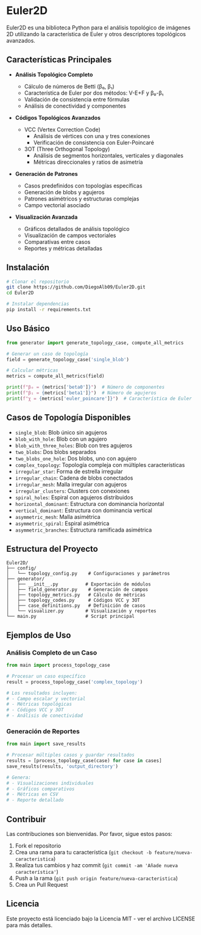 # Euler2D

Euler2D es una biblioteca Python para el análisis topológico de imágenes 2D utilizando la característica de Euler y otros descriptores topológicos avanzados.

## Características Principales

- **Análisis Topológico Completo**
  - Cálculo de números de Betti (β₀, β₁)
  - Característica de Euler por dos métodos: V-E+F y β₀-β₁
  - Validación de consistencia entre fórmulas
  - Análisis de conectividad y componentes

- **Códigos Topológicos Avanzados**
  - VCC (Vertex Correction Code)
    - Análisis de vértices con una y tres conexiones
    - Verificación de consistencia con Euler-Poincaré
  - 3OT (Three Orthogonal Topology)
    - Análisis de segmentos horizontales, verticales y diagonales
    - Métricas direccionales y ratios de asimetría

- **Generación de Patrones**
  - Casos predefinidos con topologías específicas
  - Generación de blobs y agujeros
  - Patrones asimétricos y estructuras complejas
  - Campo vectorial asociado

- **Visualización Avanzada**
  - Gráficos detallados de análisis topológico
  - Visualización de campos vectoriales
  - Comparativas entre casos
  - Reportes y métricas detalladas

## Instalación

```bash
# Clonar el repositorio
git clone https://github.com/DiegoAlb09/Euler2D.git
cd Euler2D

# Instalar dependencias
pip install -r requirements.txt
```

## Uso Básico

```python
from generator import generate_topology_case, compute_all_metrics

# Generar un caso de topología
field = generate_topology_case('single_blob')

# Calcular métricas
metrics = compute_all_metrics(field)

print(f"β₀ = {metrics['beta0']}")  # Número de componentes
print(f"β₁ = {metrics['beta1']}")  # Número de agujeros
print(f"χ = {metrics['euler_poincare']}")  # Característica de Euler
```

## Casos de Topología Disponibles

- `single_blob`: Blob único sin agujeros
- `blob_with_hole`: Blob con un agujero
- `blob_with_three_holes`: Blob con tres agujeros
- `two_blobs`: Dos blobs separados
- `two_blobs_one_hole`: Dos blobs, uno con agujero
- `complex_topology`: Topología compleja con múltiples características
- `irregular_star`: Forma de estrella irregular
- `irregular_chain`: Cadena de blobs conectados
- `irregular_mesh`: Malla irregular con agujeros
- `irregular_clusters`: Clusters con conexiones
- `spiral_holes`: Espiral con agujeros distribuidos
- `horizontal_dominant`: Estructura con dominancia horizontal
- `vertical_dominant`: Estructura con dominancia vertical
- `asymmetric_mesh`: Malla asimétrica
- `asymmetric_spiral`: Espiral asimétrica
- `asymmetric_branches`: Estructura ramificada asimétrica

## Estructura del Proyecto

```
Euler2D/
├── config/
│   └── topology_config.py    # Configuraciones y parámetros
├── generator/
│   ├── __init__.py          # Exportación de módulos
│   ├── field_generator.py    # Generación de campos
│   ├── topology_metrics.py   # Cálculo de métricas
│   ├── topology_codes.py     # Códigos VCC y 3OT
│   ├── case_definitions.py   # Definición de casos
│   └── visualizer.py        # Visualización y reportes
└── main.py                  # Script principal
```

## Ejemplos de Uso

### Análisis Completo de un Caso

```python
from main import process_topology_case

# Procesar un caso específico
result = process_topology_case('complex_topology')

# Los resultados incluyen:
# - Campo escalar y vectorial
# - Métricas topológicas
# - Códigos VCC y 3OT
# - Análisis de conectividad
```

### Generación de Reportes

```python
from main import save_results

# Procesar múltiples casos y guardar resultados
results = [process_topology_case(case) for case in cases]
save_results(results, 'output_directory')

# Genera:
# - Visualizaciones individuales
# - Gráficos comparativos
# - Métricas en CSV
# - Reporte detallado
```

## Contribuir

Las contribuciones son bienvenidas. Por favor, sigue estos pasos:

1. Fork el repositorio
2. Crea una rama para tu característica (`git checkout -b feature/nueva-caracteristica`)
3. Realiza tus cambios y haz commit (`git commit -am 'Añade nueva característica'`)
4. Push a la rama (`git push origin feature/nueva-caracteristica`)
5. Crea un Pull Request

## Licencia

Este proyecto está licenciado bajo la Licencia MIT - ver el archivo LICENSE para más detalles.
